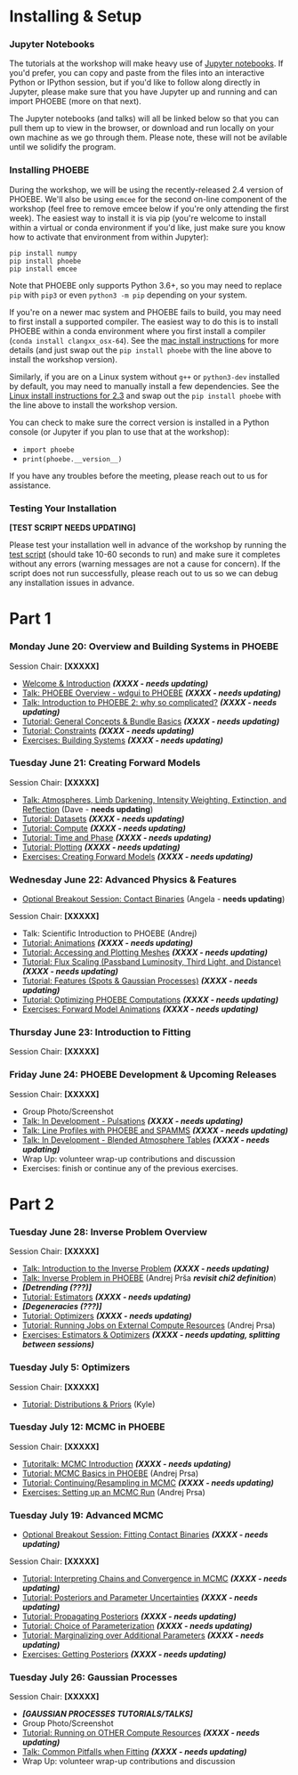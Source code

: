 
# Installing & Setup

### Jupyter Notebooks

The tutorials at the workshop will make heavy use of [Jupyter notebooks](https://jupyter.org/install).  If you'd prefer, you can copy and paste from the files into an interactive Python or IPython session, but if you'd like to follow along directly in Jupyter, please make sure that you have Jupyter up and running and can import PHOEBE (more on that next).

The Jupyter notebooks (and talks) will all be linked below so that you can pull them up to view in the browser, or download and run locally on your own machine as we go through them. Please note, these will not be avilable until we solidify the program.

### Installing PHOEBE

During the workshop, we will be using the recently-released 2.4 version of PHOEBE.  We'll also be using `emcee` for the second on-line component of the workshop (feel free to remove emcee below if you're only attending the first week).  The easiest way to install it is via pip (you're welcome to install within a virtual or conda environment if you'd like, just make sure you know how to activate that environment from within Jupyter):

```
pip install numpy
pip install phoebe
pip install emcee
```

Note that PHOEBE only supports Python 3.6+, so you may need to replace `pip` with `pip3` or even `python3 -m pip` depending on your system.

If you're on a newer mac system and PHOEBE fails to build, you may need to first install a supported compiler.  The easiest way to do this is to install PHOEBE within a conda environment where you first install a compiler (`conda install clangxx_osx-64`).  See the [mac install instructions](http://phoebe-project.org/install/latest/mac/auto) for more details (and just swap out the `pip install phoebe` with the line above to install the workshop version).

Similarly, if you are on a Linux system without `g++` or `python3-dev` installed by default, you may need to manually install a few dependencies.  See the [Linux install instructions for 2.3](http://phoebe-project.org/install/latest/linux/auto) and swap out the `pip install phoebe` with the line above to install the workshop version.

You can check to make sure the correct version is installed in a Python console (or Jupyter if you plan to use that at the workshop):

* `import phoebe`
* `print(phoebe.__version__)`

If you have any troubles before the meeting, please reach out to us for assistance.


### Testing Your Installation

**[TEST SCRIPT NEEDS UPDATING]**

Please test your installation well in advance of the workshop by running the [test script](https://raw.githubusercontent.com/phoebe-project/phoebe2-workshop/2022june/test_install.py) (should take 10-60 seconds to run) and make sure it completes without any errors (warning messages are not a cause for concern).  If the script does not run successfully, please reach out to us so we can debug any installation issues in advance.

# Part 1

### Monday June 20: Overview and Building Systems in PHOEBE

Session Chair: **[XXXXX]**

* [Welcome & Introduction](https://docs.google.com/presentation/d/e/2PACX-1vRMXSVmy3BlJDXqQnmC_PPvuO-kQ1-NAPWEz-gk5laHL0w7kSC75EcXInDY6ZHMPsTJopfPCAfX5z-g/pub?start=false&loop=false&delayms=3000) ***(XXXX - needs updating)***
* [Talk: PHOEBE Overview - wdgui to PHOEBE](https://docs.google.com/presentation/d/e/2PACX-1vTcg5sbS9wdqg5b5g1fwe_VoyMG1THPX6mQx4VDbvZOUfKMS6FAd8pYcBl0HeyN5prpDzi54nNZfVB7/pub?start=false&loop=false&delayms=3000) ***(XXXX - needs updating)***
* [Talk: Introduction to PHOEBE 2: why so complicated?](https://docs.google.com/presentation/d/e/2PACX-1vQJKn6aqRFU6eJ34TZRJqllb7fOm6f-vaiBnXMkdaqV2MNGtjCSLM_iVDEP49naPiWH36yjbq1ugbLj/pub?start=false&loop=false&delayms=3000) ***(XXXX - needs updating)***
* [Tutorial: General Concepts & Bundle Basics](./Tutorial_01_bundle_basics.ipynb) ***(XXXX - needs updating)***
* [Tutorial: Constraints](./Tutorial_02_constraints.ipynb) ***(XXXX - needs updating)***
* [Exercises: Building Systems](./Exercises_01_building_systems.ipynb) ***(XXXX - needs updating)***


### Tuesday June 21: Creating Forward Models

Session Chair: **[XXXXX]**

* [Talk: Atmospheres, Limb Darkening, Intensity Weighting, Extinction, and Reflection](https://docs.google.com/presentation/d/e/2PACX-1vTX__cTcowjUGuJ18jYY85tWX9VjjYEu7ISEkLgMMFKSFUNNFPHRreGW_LaUjSsQF62-M5od-J37LAu/pub?start=false&loop=false&delayms=3000) (Dave - **needs updating**)
* [Tutorial: Datasets](./Tutorial_03_datasets.ipynb) ***(XXXX - needs updating)***
* [Tutorial: Compute](./Tutorial_04_compute.ipynb) ***(XXXX - needs updating)***
* [Tutorial: Time and Phase](./Tutorial_04b_time_and_phase.ipynb) ***(XXXX - needs updating)***
* [Tutorial: Plotting](./Tutorial_05_plotting.ipynb) ***(XXXX - needs updating)***
* [Exercises: Creating Forward Models](./Exercises_02_forward_models.ipynb) ***(XXXX - needs updating)***


### Wednesday June 22: Advanced Physics & Features

* [Optional Breakout Session: Contact Binaries](./Tutorial_Semidetached_Contact.ipynb) (Angela - **needs updating**)

Session Chair: **[XXXXX]**

* Talk: Scientific Introduction to PHOEBE (Andrej)
* [Tutorial: Animations](./Tutorial_05b_animations.ipynb) ***(XXXX - needs updating)***
* [Tutorial: Accessing and Plotting Meshes](./Tutorial_05c_meshes.ipynb) ***(XXXX - needs updating)***
* [Tutorial: Flux Scaling (Passband Luminosity, Third Light, and Distance)](./Tutorial_pblum_l3_distance.ipynb) ***(XXXX - needs updating)***
* [Tutorial: Features (Spots & Gaussian Processes)](./Tutorial_06_features.ipynb) ***(XXXX - needs updating)***
* [Tutorial: Optimizing PHOEBE Computations](./Tutorial_optimizing_computations.ipynb) ***(XXXX - needs updating)***
* [Exercises: Forward Model Animations](./Exercises_03_animations.ipynb) ***(XXXX - needs updating)***



### Thursday June 23: Introduction to Fitting

Session Chair: **[XXXXX]**

### Friday June 24: PHOEBE Development & Upcoming Releases

Session Chair: **[XXXXX]**

* Group Photo/Screenshot
* [Talk: In Development - Pulsations](https://docs.google.com/presentation/d/e/2PACX-1vTY9f-XjDgw5knxFRDKpwNzNp8OMFMsH0nC9zYN1_TBxndnFuRSoKejpuDK34JJ_b0wrkfTlu5hy1Ki/pub?start=false&loop=false&delayms=3000) ***(XXXX - needs updating)***
* [Talk: Line Profiles with PHOEBE and SPAMMS](https://docs.google.com/presentation/d/e/2PACX-1vRT4EwgIf7ocn8JJFyULGhaVJvi7c4zZT36ttaXJ8qN4krQ7uaX1QMUmlTpMcyBo_GhNRIVjlzHmAIM/pub?start=false&loop=false&delayms=3000) ***(XXXX - needs updating)***
* [Talk: In Development - Blended Atmosphere Tables](https://docs.google.com/presentation/d/e/2PACX-1vStqWOOdGpaQcGbvKVU3uwPxfc70Dr1K_w3dHSas7dv3s48ZeBkWI4gjd0pqffJDc5Gjk9Z1CrCojY2/pub?start=false&loop=false&delayms=3000) ***(XXXX - needs updating)***
* Wrap Up: volunteer wrap-up contributions and discussion
* Exercises: finish or continue any of the previous exercises.

# Part 2

### Tuesday June 28: Inverse Problem Overview 

Session Chair: **[XXXXX]**

* [Talk: Introduction to the Inverse Problem](https://docs.google.com/presentation/d/e/2PACX-1vR-fRxNcn5PEMQ6Rvq5dEHALVIDs62OqGDDaWr2liCNMrtcP-h6u4WztVxUhGoGvKQTh9DXyN9xXLYh/pub?start=false&loop=false&delayms=3000) ***(XXXX - needs updating)***
* [Talk: Inverse Problem in PHOEBE](https://docs.google.com/presentation/d/e/2PACX-1vT_GwcoD_0Tz-5V1dEolYYFCMp2qxrfKqfySOCI9QU3rpMuR7ANGY_rDiLRZbXnrvTN57x6qndroC0Z/pub?start=false&loop=false&delayms=3000) (Andrej Prša ***revisit chi2 definition***)
* ***[Detrending (???)]***
* [Tutorial: Estimators](./Tutorial_08a_estimators.ipynb) ***(XXXX - needs updating)***
* ***[Degeneracies (???)]***
* [Tutorial: Optimizers](./Tutorial_08b_optimizers.ipynb) ***(XXXX - needs updating)***
* [Tutorial: Running Jobs on External Compute Resources](./Tutorial_09_server.ipynb) (Andrej Prsa)
* [Exercises: Estimators & Optimizers](./Exercises_05_estimators_optimizers.ipynb) ***(XXXX - needs updating, splitting between sessions)***

### Tuesday July 5: Optimizers

Session Chair: **[XXXXX]**

* [Tutorial: Distributions & Priors](./Tutorial_07_distributions.ipynb) (Kyle)


### Tuesday July 12: MCMC in PHOEBE

Session Chair: **[XXXXX]**

* [Tutoritalk: MCMC Introduction](./mcmc_generic.ipynb) ***(XXXX - needs updating)***
* [Tutorial: MCMC Basics in PHOEBE](./Tutorial_10_mcmc.ipynb) (Andrej Prsa)
* [Tutorial: Continuing/Resampling in MCMC](./Tutorial_11_mcmc_continued.ipynb) ***(XXXX - needs updating)***
* [Exercises: Setting up an MCMC Run](./Exercises_06_mcmc.ipynb) (Andrej Prsa)

### Tuesday July 19: Advanced MCMC

* [Optional Breakout Session: Fitting Contact Binaries](https://docs.google.com/presentation/d/e/2PACX-1vRrcYeotz37WyqXCmBQqwqH7dkHBUi-D6SMvAiZketoqlkGCmZ7vWhPgD46dx_pl_SCs3nPrNB4bOgV/pub?start=false&loop=false&delayms=3000) ***(XXXX - needs updating)***

Session Chair: **[XXXXX]**


* [Tutorial: Interpreting Chains and Convergence in MCMC](./Tutorial_12_convergence.ipynb) ***(XXXX - needs updating)***
* [Tutorial: Posteriors and Parameter Uncertainties](./Tutorial_13_posteriors.ipynb) ***(XXXX - needs updating)***
* [Tutorial: Propagating Posteriors](./Tutorial_posterior_propagation.ipynb) ***(XXXX - needs updating)***
* [Tutorial: Choice of Parameterization](./Tutorial_parametrization.ipynb) ***(XXXX - needs updating)***
* [Tutorial: Marginalizing over Additional Parameters](./Tutorial_marginalization.ipynb) ***(XXXX - needs updating)***
* [Exercises: Getting Posteriors](./Exercises_07_posteriors.ipynb) ***(XXXX - needs updating)***


### Tuesday July 26: Gaussian Processes

Session Chair: **[XXXXX]**

* ***[GAUSSIAN PROCESSES TUTORIALS/TALKS]***
* Group Photo/Screenshot
* [Tutorial: Running on OTHER Compute Resources](./Tutorial_server_other.ipynb) ***(XXXX - needs updating)***
* [Talk: Common Pitfalls when Fitting](https://docs.google.com/presentation/d/e/2PACX-1vTI2tTM7K307S8KRn_agtd_4IoXfwgA2_e4yfH47UzlwEdn0sl59tKSibZxHlfgbF43KPfWCgxgA1Fx/pub?start=false&loop=false&delayms=3000) ***(XXXX - needs updating)***
* Wrap Up: volunteer wrap-up contributions and discussion
